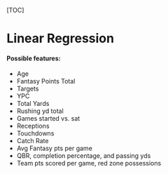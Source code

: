 [TOC]

# Linear Regression

#### Possible features:

* Age
* Fantasy Points Total
* Targets
* YPC
* Total Yards
* Rushing yd total
* Games started vs. sat
* Receptions
* Touchdowns
* Catch Rate
* Avg Fantasy pts per game 
* QBR, completion percentage, and passing yds
* Team pts scored per game, red zone possessions
